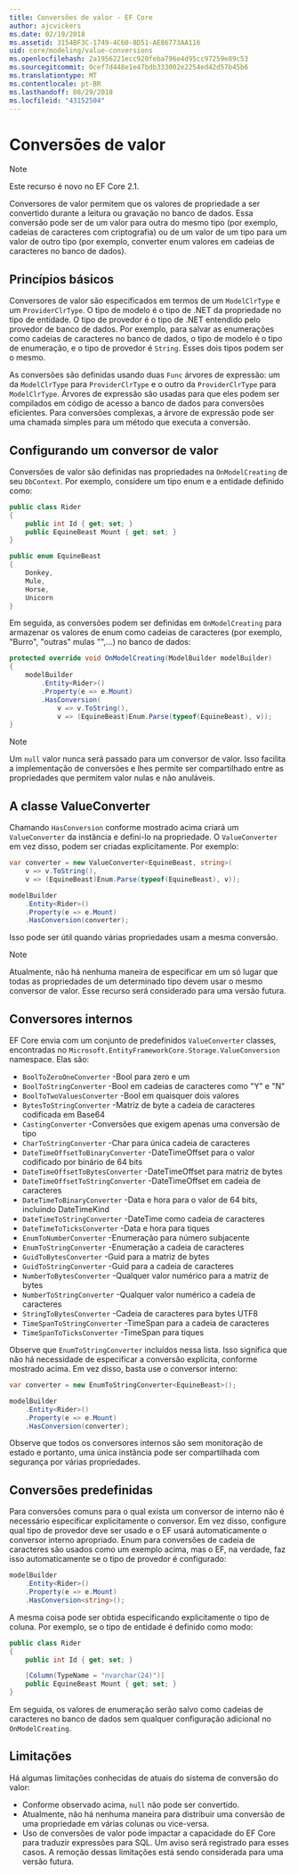 ```yaml
---
title: Conversões de valor - EF Core
author: ajcvickers
ms.date: 02/19/2018
ms.assetid: 3154BF3C-1749-4C60-8D51-AE86773AA116
uid: core/modeling/value-conversions
ms.openlocfilehash: 2a1956221ecc920feba796e4d95cc97259e89c53
ms.sourcegitcommit: 0cef7d448e1e47bdb333002e2254ed42d57b45b6
ms.translationtype: MT
ms.contentlocale: pt-BR
ms.lasthandoff: 08/29/2018
ms.locfileid: "43152504"
---
```

# <a name="value-conversions"></a>Conversões de valor

> [!NOTE]  
> Este recurso é novo no EF Core 2.1.

Conversores de valor permitem que os valores de propriedade a ser convertido durante a leitura ou gravação no banco de dados. Essa conversão pode ser de um valor para outra do mesmo tipo (por exemplo, cadeias de caracteres com criptografia) ou de um valor de um tipo para um valor de outro tipo (por exemplo, converter enum valores em cadeias de caracteres no banco de dados).

## <a name="fundamentals"></a>Princípios básicos

Conversores de valor são especificados em termos de um `ModelClrType` e um `ProviderClrType`. O tipo de modelo é o tipo de .NET da propriedade no tipo de entidade. O tipo de provedor é o tipo de .NET entendido pelo provedor de banco de dados. Por exemplo, para salvar as enumerações como cadeias de caracteres no banco de dados, o tipo de modelo é o tipo de enumeração, e o tipo de provedor é `String`. Esses dois tipos podem ser o mesmo.

As conversões são definidas usando duas `Func` árvores de expressão: um da `ModelClrType` para `ProviderClrType` e o outro da `ProviderClrType` para `ModelClrType`. Árvores de expressão são usadas para que eles podem ser compilados em código de acesso a banco de dados para conversões eficientes. Para conversões complexas, a árvore de expressão pode ser uma chamada simples para um método que executa a conversão.

## <a name="configuring-a-value-converter"></a>Configurando um conversor de valor

Conversões de valor são definidas nas propriedades na `OnModelCreating` de seu `DbContext`. Por exemplo, considere um tipo enum e a entidade definido como:
``` csharp
public class Rider
{
    public int Id { get; set; }
    public EquineBeast Mount { get; set; }
}

public enum EquineBeast
{
    Donkey,
    Mule,
    Horse,
    Unicorn
}
```
Em seguida, as conversões podem ser definidas em `OnModelCreating` para armazenar os valores de enum como cadeias de caracteres (por exemplo, "Burro", "outras" mulas "",...) no banco de dados:
``` csharp
protected override void OnModelCreating(ModelBuilder modelBuilder)
{
    modelBuilder
        .Entity<Rider>()
        .Property(e => e.Mount)
        .HasConversion(
            v => v.ToString(),
            v => (EquineBeast)Enum.Parse(typeof(EquineBeast), v));
}
```
> [!NOTE]  
> Um `null` valor nunca será passado para um conversor de valor. Isso facilita a implementação de conversões e lhes permite ser compartilhado entre as propriedades que permitem valor nulas e não anuláveis.

## <a name="the-valueconverter-class"></a>A classe ValueConverter

Chamando `HasConversion` conforme mostrado acima criará um `ValueConverter` da instância e defini-lo na propriedade. O `ValueConverter` em vez disso, podem ser criadas explicitamente. Por exemplo:
``` csharp
var converter = new ValueConverter<EquineBeast, string>(
    v => v.ToString(),
    v => (EquineBeast)Enum.Parse(typeof(EquineBeast), v));

modelBuilder
    .Entity<Rider>()
    .Property(e => e.Mount)
    .HasConversion(converter);
```
Isso pode ser útil quando várias propriedades usam a mesma conversão.

> [!NOTE]  
> Atualmente, não há nenhuma maneira de especificar em um só lugar que todas as propriedades de um determinado tipo devem usar o mesmo conversor de valor. Esse recurso será considerado para uma versão futura.

## <a name="built-in-converters"></a>Conversores internos

EF Core envia com um conjunto de predefinidos `ValueConverter` classes, encontradas no `Microsoft.EntityFrameworkCore.Storage.ValueConversion` namespace. Elas são:
* `BoolToZeroOneConverter` -Bool para zero e um
* `BoolToStringConverter` -Bool em cadeias de caracteres como "Y" e "N"
* `BoolToTwoValuesConverter` -Bool em quaisquer dois valores
* `BytesToStringConverter` -Matriz de byte a cadeia de caracteres codificada em Base64
* `CastingConverter` -Conversões que exigem apenas uma conversão de tipo
* `CharToStringConverter` -Char para única cadeia de caracteres
* `DateTimeOffsetToBinaryConverter` -DateTimeOffset para o valor codificado por binário de 64 bits
* `DateTimeOffsetToBytesConverter` -DateTimeOffset para matriz de bytes
* `DateTimeOffsetToStringConverter` -DateTimeOffset em cadeia de caracteres
* `DateTimeToBinaryConverter` -Data e hora para o valor de 64 bits, incluindo DateTimeKind
* `DateTimeToStringConverter` -DateTime como cadeia de caracteres
* `DateTimeToTicksConverter` -Data e hora para tiques
* `EnumToNumberConverter` -Enumeração para número subjacente
* `EnumToStringConverter` -Enumeração a cadeia de caracteres
* `GuidToBytesConverter` -Guid para a matriz de bytes
* `GuidToStringConverter` -Guid para a cadeia de caracteres
* `NumberToBytesConverter` -Qualquer valor numérico para a matriz de bytes
* `NumberToStringConverter` -Qualquer valor numérico a cadeia de caracteres
* `StringToBytesConverter` -Cadeia de caracteres para bytes UTF8
* `TimeSpanToStringConverter` -TimeSpan para a cadeia de caracteres
* `TimeSpanToTicksConverter` -TimeSpan para tiques

Observe que `EnumToStringConverter` incluídos nessa lista. Isso significa que não há necessidade de especificar a conversão explícita, conforme mostrado acima. Em vez disso, basta use o conversor interno:
``` csharp
var converter = new EnumToStringConverter<EquineBeast>();

modelBuilder
    .Entity<Rider>()
    .Property(e => e.Mount)
    .HasConversion(converter);
```
Observe que todos os conversores internos são sem monitoração de estado e portanto, uma única instância pode ser compartilhada com segurança por várias propriedades.

## <a name="pre-defined-conversions"></a>Conversões predefinidas

Para conversões comuns para o qual exista um conversor de interno não é necessário especificar explicitamente o conversor. Em vez disso, configure qual tipo de provedor deve ser usado e o EF usará automaticamente o conversor interno apropriado. Enum para conversões de cadeia de caracteres são usados como um exemplo acima, mas o EF, na verdade, faz isso automaticamente se o tipo de provedor é configurado:
``` csharp
modelBuilder
    .Entity<Rider>()
    .Property(e => e.Mount)
    .HasConversion<string>();
```
A mesma coisa pode ser obtida especificando explicitamente o tipo de coluna. Por exemplo, se o tipo de entidade é definido como modo:
``` csharp
public class Rider
{
    public int Id { get; set; }

    [Column(TypeName = "nvarchar(24)")]
    public EquineBeast Mount { get; set; }
}
```
Em seguida, os valores de enumeração serão salvo como cadeias de caracteres no banco de dados sem qualquer configuração adicional no `OnModelCreating`.

## <a name="limitations"></a>Limitações

Há algumas limitações conhecidas de atuais do sistema de conversão do valor:
* Conforme observado acima, `null` não pode ser convertido.
* Atualmente, não há nenhuma maneira para distribuir uma conversão de uma propriedade em várias colunas ou vice-versa.
* Uso de conversões de valor pode impactar a capacidade do EF Core para traduzir expressões para SQL. Um aviso será registrado para esses casos.
A remoção dessas limitações está sendo considerada para uma versão futura.
